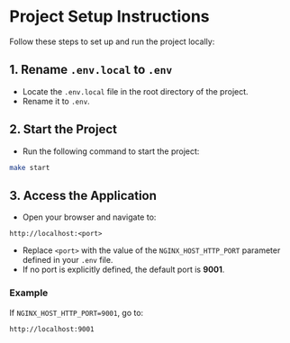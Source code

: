 # Project Setup Instructions

Follow these steps to set up and run the project locally:

## 1. Rename `.env.local` to `.env`
- Locate the `.env.local` file in the root directory of the project.
- Rename it to `.env`.

## 2. Start the Project
- Run the following command to start the project:

```bash
make start
```

## 3. Access the Application
- Open your browser and navigate to:

```
http://localhost:<port>
```

- Replace `<port>` with the value of the `NGINX_HOST_HTTP_PORT` parameter defined in your `.env` file.
- If no port is explicitly defined, the default port is **9001**.

### Example
If `NGINX_HOST_HTTP_PORT=9001`, go to:

```
http://localhost:9001
